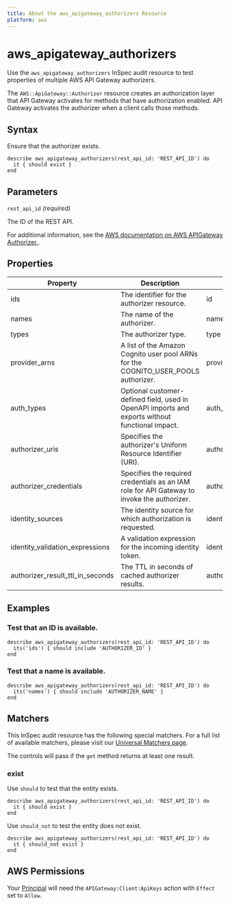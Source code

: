 ```yaml
---
title: About the aws_apigateway_authorizers Resource
platform: aws
---
```


# aws_apigateway_authorizers

Use the `aws_apigateway_authorizers` InSpec audit resource to test properties of multiple AWS API Gateway authorizers.

The `AWS::ApiGateway::Authorizer` resource creates an authorization layer that API Gateway activates for methods that have authorization enabled. API Gateway activates the authorizer when a client calls those methods.

## Syntax

Ensure that the authorizer exists.

    describe aws_apigateway_authorizers(rest_api_id: 'REST_API_ID') do
      it { should exist }
    end

## Parameters

`rest_api_id` _(required)_

The ID of the REST API.

For additional information, see the [AWS documentation on AWS APIGateway Authorizer.](https://docs.aws.amazon.com/AWSCloudFormation/latest/UserGuide/aws-resource-apigateway-authorizer.html).

## Properties

| Property | Description | Field |
| --- | --- | --- |
| ids | The identifier for the authorizer resource. | id |
| names | The name of the authorizer. | name |
| types | The authorizer type. | type |
| provider_arns | A list of the Amazon Cognito user pool ARNs for the COGNITO_USER_POOLS authorizer. | provider_arns |
| auth_types | Optional customer-defined field, used in OpenAPI imports and exports without functional impact. | auth_type |
| authorizer_uris | Specifies the authorizer's Uniform Resource Identifier (URI). | authorizer_uri |
| authorizer_credentials | Specifies the required credentials as an IAM role for API Gateway to invoke the authorizer. | authorizer_credentials |
| identity_sources | The identity source for which authorization is requested. | identity_source |
| identity_validation_expressions | A validation expression for the incoming identity token. | identity_validation_expression |
| authorizer_result_ttl_in_seconds | The TTL in seconds of cached authorizer results. | authorizer_result_ttl_in_seconds |

## Examples

### Test that an ID is available.

    describe aws_apigateway_authorizers(rest_api_id: 'REST_API_ID') do
      its('ids') { should include 'AUTHORIZER_ID' }
    end

### Test that a name is available.

    describe aws_apigateway_authorizers(rest_api_id: 'REST_API_ID') do
      its('names') { should include 'AUTHORIZER_NAME' }
    end

## Matchers

This InSpec audit resource has the following special matchers. For a full list of available matchers, please visit our [Universal Matchers page](https://www.inspec.io/docs/reference/matchers/).

The controls will pass if the `get` method returns at least one result.

### exist

Use `should` to test that the entity exists.

    describe aws_apigateway_authorizers(rest_api_id: 'REST_API_ID') do
      it { should exist }
    end

Use `should_not` to test the entity does not exist.

    describe aws_apigateway_authorizers(rest_api_id: 'REST_API_ID') do
      it { should_not exist }
    end

## AWS Permissions

Your [Principal](https://docs.aws.amazon.com/IAM/latest/UserGuide/intro-structure.html#intro-structure-principal) will need the `APIGateway:Client:ApiKeys` action with `Effect` set to `Allow`.
